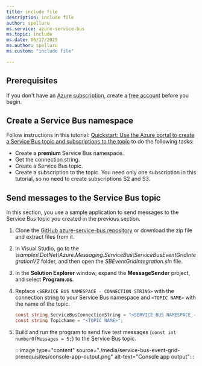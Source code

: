 ```yaml
---
title: include file
description: include file
author: spelluru
ms.service: azure-service-bus
ms.topic: include
ms.date: 06/17/2025
ms.author: spelluru
ms.custom: "include file"

---
```


## Prerequisites

If you don't have an [Azure subscription](../../guides/developer/azure-developer-guide.md#understanding-accounts-subscriptions-and-billing), create a [free account](https://azure.microsoft.com/free/?ref=microsoft.com&utm_source=microsoft.com&utm_medium=docs&utm_campaign=visualstudio) before you begin.

## Create a Service Bus namespace

Follow instructions in this tutorial: [Quickstart: Use the Azure portal to create a Service Bus topic and subscriptions to the topic](../service-bus-quickstart-topics-subscriptions-portal.md) to do the following tasks:

- Create a **premium** Service Bus namespace. 
- Get the connection string. 
- Create a Service Bus topic.
- Create a subscription to the topic. You need only one subscription in this tutorial, so no need to create subscriptions S2 and S3. 

## Send messages to the Service Bus topic

In this section, you use a sample application to send messages to the Service Bus topic you created in the previous section. 

1. Clone the [GitHub azure-service-bus repository](https://github.com/Azure/azure-service-bus/) or download the zip file and extract files from it. 
1. In Visual Studio, go to the *\samples\DotNet\Azure.Messaging.ServiceBus\ServiceBusEventGridIntegrationV2* folder, and then open the *SBEventGridIntegration.sln* file.
1. In the **Solution Explorer** window, expand the **MessageSender** project, and select **Program.cs**.
1. Replace `<SERVICE BUS NAMESPACE - CONNECTION STRING>` with the connection string to your Service Bus namespace and `<TOPIC NAME>` with the name of the topic. 

   ```csharp
   const string ServiceBusConnectionString = "<SERVICE BUS NAMESPACE - CONNECTION STRING>";
   const string TopicName = "<TOPIC NAME>";
   ```

1. Build and run the program to send five test messages (`const int numberOfMessages = 5;`) to the Service Bus topic. 

   :::image type="content" source="./media/service-bus-event-grid-prerequisites/console-app-output.png" alt-text="Console app output":::
